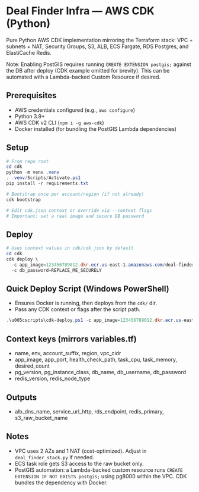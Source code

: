 # Deal Finder Infra — AWS CDK (Python)

Pure Python AWS CDK implementation mirroring the Terraform stack: VPC + subnets + NAT, Security Groups, S3, ALB, ECS Fargate, RDS Postgres, and ElastiCache Redis.

Note: Enabling PostGIS requires running `CREATE EXTENSION postgis;` against the DB after deploy (CDK example omitted for brevity). This can be automated with a Lambda-backed Custom Resource if desired.

## Prerequisites
- AWS credentials configured (e.g., `aws configure`)
- Python 3.9+
- AWS CDK v2 CLI (`npm i -g aws-cdk`)
- Docker installed (for bundling the PostGIS Lambda dependencies)

## Setup
```powershell
# From repo root
cd cdk
python -m venv .venv
. .venv/Scripts/Activate.ps1
pip install -r requirements.txt

# Bootstrap once per account/region (if not already)
cdk bootstrap

# Edit cdk.json context or override via --context flags
# Important: set a real image and secure DB password
```

## Deploy
```powershell
# Uses context values in cdk/cdk.json by default
cd cdk
cdk deploy \
  -c app_image=123456789012.dkr.ecr.us-east-1.amazonaws.com/deal-finder:latest \
  -c db_password=REPLACE_ME_SECURELY
```

## Quick Deploy Script (Windows PowerShell)
- Ensures Docker is running, then deploys from the `cdk/` dir.
- Pass any CDK context or flags after the script path.

```powershell
.\u005cscripts\cdk-deploy.ps1 -c app_image=123456789012.dkr.ecr.us-east-1.amazonaws.com/deal-finder:latest -c db_password=REPLACE_ME_SECURELY
```

## Context keys (mirrors variables.tf)
- name, env, account_suffix, region, vpc_cidr
- app_image, app_port, health_check_path, task_cpu, task_memory, desired_count
- pg_version, pg_instance_class, db_name, db_username, db_password
- redis_version, redis_node_type

## Outputs
- alb_dns_name, service_url_http, rds_endpoint, redis_primary, s3_raw_bucket_name

## Notes
- VPC uses 2 AZs and 1 NAT (cost-optimized). Adjust in `deal_finder_stack.py` if needed.
- ECS task role gets S3 access to the raw bucket only.
- PostGIS automation: a Lambda-backed custom resource runs `CREATE EXTENSION IF NOT EXISTS postgis;` using pg8000 within the VPC. CDK bundles the dependency with Docker.
